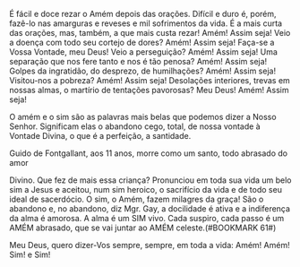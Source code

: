 
É fácil e doce rezar o Amém depois das orações. Difícil e duro é, porém, fazê-lo nas amarguras e reveses e mil sofrimentos da vida. É a mais curta das orações, mas, também, a que mais custa rezar! Amém! Assim seja! Veio a doença com todo seu cortejo de dores? Amém! Assim seja! Faça-se a Vossa Vontade, meu Deus! Veio a perseguição? Amém! Assim seja! Uma separação que nos fere tanto e nos é tão penosa? Amém! Assim seja! Golpes da ingratidão, do desprezo, de humilhações? Amém! Assim seja! Visitou-nos a pobreza? Amém! Assim seja! Desolações interiores, trevas em nossas almas, o martírio de tentações pavorosas? Meu Deus! Amém! Assim seja!

O amém e o sim são as palavras mais belas que podemos dizer a Nosso Senhor. Significam elas o abandono cego, total, de nossa vontade à Vontade Divina, o que é a perfeição, a santidade.

Guido de Fontgallant, aos 11 anos, morre como um santo, todo abrasado do amor

Divino. Que fez de mais essa criança? Pronunciou em toda sua vida um belo sim a Jesus e aceitou, num sim heroico, o sacrifício da vida e de todo seu ideal de sacerdócio. O sim, o Amém, fazem milagres da graça! São o abandono e, no abandono, diz Mgr. Gay, a docilidade é ativa e a indiferença da alma é amorosa. A alma é um SIM vivo. Cada suspiro, cada passo é um AMÉM abrasado, que se vai juntar ao AMÉM celeste.(#BOOKMARK 61#)

Meu Deus, quero dizer-Vos sempre, sempre, em toda a vida: Amém! Amém! Sim! e Sim!

